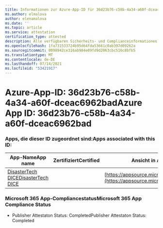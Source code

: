 ```yaml
---
title: Informationen zur Azure-App-ID für 36d23b76-c58b-4a34-a60f-dceac6962bad
ms.author: elmalova
author: elenamalova
ms.date: ''
ms.topic: article
ms.service: attestation
certification_type: attested
description: Alle verfügbaren Sicherheits- und Complianceinformationen für 36d23b76-c58b-4a34-a60f-dceac6962bad.
ms.openlocfilehash: 1fa731533724b95d64fda53661c0ab397d09262a
ms.sourcegitcommit: 0098942ce316ab984e09fd9d2063cbc516c8bfb5
ms.translationtype: MT
ms.contentlocale: de-DE
ms.lasthandoff: 07/14/2021
ms.locfileid: "53421917"
---
```

# <a name="azure-app-id-36d23b76-c58b-4a34-a60f-dceac6962bad"></a><span data-ttu-id="35b54-103">Azure-App-ID: 36d23b76-c58b-4a34-a60f-dceac6962bad</span><span class="sxs-lookup"><span data-stu-id="35b54-103">Azure App ID: 36d23b76-c58b-4a34-a60f-dceac6962bad</span></span>


### <a name="apps-associated-with-this-id"></a><span data-ttu-id="35b54-104">Apps, die dieser ID zugeordnet sind:</span><span class="sxs-lookup"><span data-stu-id="35b54-104">Apps associated with this ID:</span></span>
| <span data-ttu-id="35b54-105">**App-Name**</span><span class="sxs-lookup"><span data-stu-id="35b54-105">**App name**</span></span> | <span data-ttu-id="35b54-106">**Zertifiziert**</span><span class="sxs-lookup"><span data-stu-id="35b54-106">**Certified**</span></span> | <span data-ttu-id="35b54-107">**Ansicht in AppSource**</span><span class="sxs-lookup"><span data-stu-id="35b54-107">**View in AppSource**</span></span> |
|-|-|-|
| [<span data-ttu-id="35b54-108">DisasterTech DICE</span><span class="sxs-lookup"><span data-stu-id="35b54-108">DisasterTech DICE</span></span>](https://docs.microsoft.com/en-us/microsoft-365-app-certification/forward/WA200001909) |  | [https://appsource.microsoft.com/product/office/WA200001909](https://appsource.microsoft.com/product/office/WA200001909) |

### <a name="microsoft-365-app-compliance-status"></a><span data-ttu-id="35b54-109">Microsoft 365 App-Compliancestatus</span><span class="sxs-lookup"><span data-stu-id="35b54-109">Microsoft 365 App Compliance Status</span></span>
- <span data-ttu-id="35b54-110">Publisher Attestaton Status: Completed</span><span class="sxs-lookup"><span data-stu-id="35b54-110">Publisher Attestaton Status: Completed</span></span>
